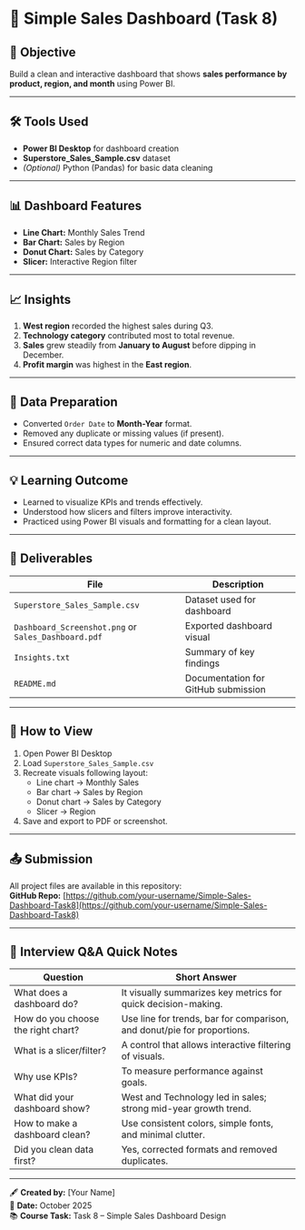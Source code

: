 # 🧭 Simple Sales Dashboard (Task 8)

## 🎯 Objective
Build a clean and interactive dashboard that shows **sales performance by product, region, and month** using Power BI.

---

## 🛠 Tools Used
- **Power BI Desktop** for dashboard creation  
- **Superstore_Sales_Sample.csv** dataset  
- *(Optional)* Python (Pandas) for basic data cleaning  

---

## 📊 Dashboard Features
- **Line Chart:** Monthly Sales Trend  
- **Bar Chart:** Sales by Region  
- **Donut Chart:** Sales by Category  
- **Slicer:** Interactive Region filter  

---

## 📈 Insights
1. **West region** recorded the highest sales during Q3.  
2. **Technology category** contributed most to total revenue.  
3. **Sales** grew steadily from **January to August** before dipping in December.  
4. **Profit margin** was highest in the **East region**.  

---

## 🧹 Data Preparation
- Converted `Order Date` to **Month-Year** format.  
- Removed any duplicate or missing values (if present).  
- Ensured correct data types for numeric and date columns.

---

## 💡 Learning Outcome
- Learned to visualize KPIs and trends effectively.  
- Understood how slicers and filters improve interactivity.  
- Practiced using Power BI visuals and formatting for a clean layout.  

---

## 📁 Deliverables
| File | Description |
|------|--------------|
| `Superstore_Sales_Sample.csv` | Dataset used for dashboard |
| `Dashboard_Screenshot.png` or `Sales_Dashboard.pdf` | Exported dashboard visual |
| `Insights.txt` | Summary of key findings |
| `README.md` | Documentation for GitHub submission |

---

## 🚀 How to View
1. Open Power BI Desktop  
2. Load `Superstore_Sales_Sample.csv`  
3. Recreate visuals following layout:
   - Line chart → Monthly Sales  
   - Bar chart → Sales by Region  
   - Donut chart → Sales by Category  
   - Slicer → Region  
4. Save and export to PDF or screenshot.

---

## 📤 Submission
All project files are available in this repository:  
**GitHub Repo:** [https://github.com/your-username/Simple-Sales-Dashboard-Task8](https://github.com/your-username/Simple-Sales-Dashboard-Task8)

---

## 🧠 Interview Q&A Quick Notes

| Question | Short Answer |
|-----------|---------------|
| What does a dashboard do? | It visually summarizes key metrics for quick decision-making. |
| How do you choose the right chart? | Use line for trends, bar for comparison, and donut/pie for proportions. |
| What is a slicer/filter? | A control that allows interactive filtering of visuals. |
| Why use KPIs? | To measure performance against goals. |
| What did your dashboard show? | West and Technology led in sales; strong mid-year growth trend. |
| How to make a dashboard clean? | Use consistent colors, simple fonts, and minimal clutter. |
| Did you clean data first? | Yes, corrected formats and removed duplicates. |

---

🖋 **Created by:** [Your Name]  
📅 **Date:** October 2025  
📚 **Course Task:** Task 8 – Simple Sales Dashboard Design

